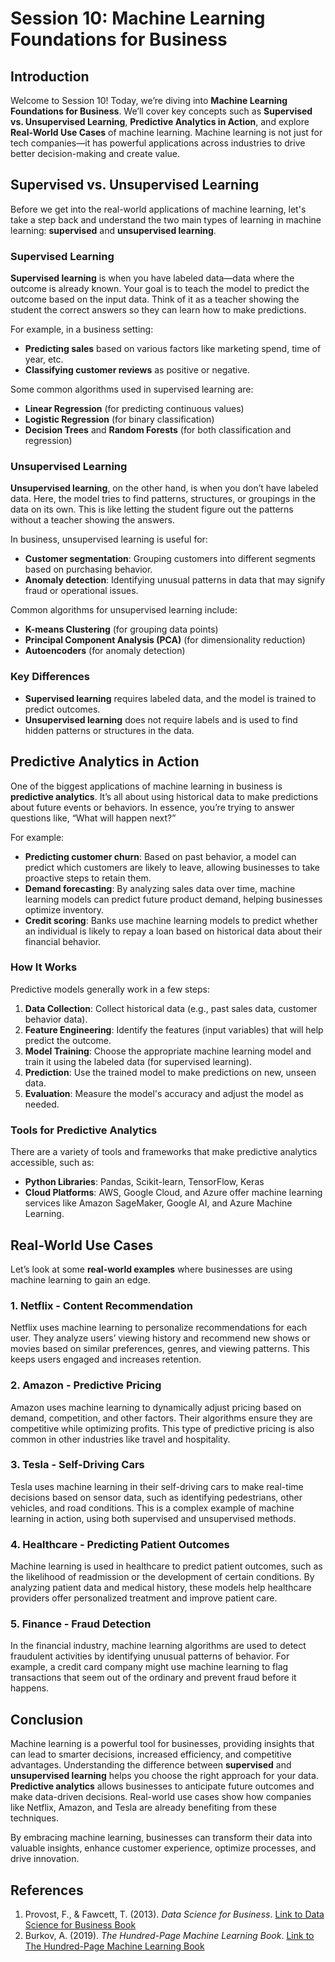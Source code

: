 # Session 10: Machine Learning Foundations for Business

## Introduction

Welcome to Session 10! Today, we’re diving into **Machine Learning Foundations for Business**. We’ll cover key concepts such as **Supervised vs. Unsupervised Learning**, **Predictive Analytics in Action**, and explore **Real-World Use Cases** of machine learning. Machine learning is not just for tech companies—it has powerful applications across industries to drive better decision-making and create value. 

## Supervised vs. Unsupervised Learning

Before we get into the real-world applications of machine learning, let's take a step back and understand the two main types of learning in machine learning: **supervised** and **unsupervised learning**.

### Supervised Learning

**Supervised learning** is when you have labeled data—data where the outcome is already known. Your goal is to teach the model to predict the outcome based on the input data. Think of it as a teacher showing the student the correct answers so they can learn how to make predictions. 

For example, in a business setting:
- **Predicting sales** based on various factors like marketing spend, time of year, etc.
- **Classifying customer reviews** as positive or negative.

Some common algorithms used in supervised learning are:
- **Linear Regression** (for predicting continuous values)
- **Logistic Regression** (for binary classification)
- **Decision Trees** and **Random Forests** (for both classification and regression)

### Unsupervised Learning

**Unsupervised learning**, on the other hand, is when you don’t have labeled data. Here, the model tries to find patterns, structures, or groupings in the data on its own. This is like letting the student figure out the patterns without a teacher showing the answers.

In business, unsupervised learning is useful for:
- **Customer segmentation**: Grouping customers into different segments based on purchasing behavior.
- **Anomaly detection**: Identifying unusual patterns in data that may signify fraud or operational issues.

Common algorithms for unsupervised learning include:
- **K-means Clustering** (for grouping data points)
- **Principal Component Analysis (PCA)** (for dimensionality reduction)
- **Autoencoders** (for anomaly detection)

### Key Differences

- **Supervised learning** requires labeled data, and the model is trained to predict outcomes.
- **Unsupervised learning** does not require labels and is used to find hidden patterns or structures in the data.

## Predictive Analytics in Action

One of the biggest applications of machine learning in business is **predictive analytics**. It’s all about using historical data to make predictions about future events or behaviors. In essence, you’re trying to answer questions like, “What will happen next?” 

For example:
- **Predicting customer churn**: Based on past behavior, a model can predict which customers are likely to leave, allowing businesses to take proactive steps to retain them.
- **Demand forecasting**: By analyzing sales data over time, machine learning models can predict future product demand, helping businesses optimize inventory.
- **Credit scoring**: Banks use machine learning models to predict whether an individual is likely to repay a loan based on historical data about their financial behavior.

### How It Works

Predictive models generally work in a few steps:
1. **Data Collection**: Collect historical data (e.g., past sales data, customer behavior data).
2. **Feature Engineering**: Identify the features (input variables) that will help predict the outcome.
3. **Model Training**: Choose the appropriate machine learning model and train it using the labeled data (for supervised learning).
4. **Prediction**: Use the trained model to make predictions on new, unseen data.
5. **Evaluation**: Measure the model's accuracy and adjust the model as needed.

### Tools for Predictive Analytics

There are a variety of tools and frameworks that make predictive analytics accessible, such as:
- **Python Libraries**: Pandas, Scikit-learn, TensorFlow, Keras
- **Cloud Platforms**: AWS, Google Cloud, and Azure offer machine learning services like Amazon SageMaker, Google AI, and Azure Machine Learning.

## Real-World Use Cases

Let’s look at some **real-world examples** where businesses are using machine learning to gain an edge.

### 1. **Netflix** - Content Recommendation
Netflix uses machine learning to personalize recommendations for each user. They analyze users’ viewing history and recommend new shows or movies based on similar preferences, genres, and viewing patterns. This keeps users engaged and increases retention.

### 2. **Amazon** - Predictive Pricing
Amazon uses machine learning to dynamically adjust pricing based on demand, competition, and other factors. Their algorithms ensure they are competitive while optimizing profits. This type of predictive pricing is also common in other industries like travel and hospitality.

### 3. **Tesla** - Self-Driving Cars
Tesla uses machine learning in their self-driving cars to make real-time decisions based on sensor data, such as identifying pedestrians, other vehicles, and road conditions. This is a complex example of machine learning in action, using both supervised and unsupervised methods.

### 4. **Healthcare** - Predicting Patient Outcomes
Machine learning is used in healthcare to predict patient outcomes, such as the likelihood of readmission or the development of certain conditions. By analyzing patient data and medical history, these models help healthcare providers offer personalized treatment and improve patient care.

### 5. **Finance** - Fraud Detection
In the financial industry, machine learning algorithms are used to detect fraudulent activities by identifying unusual patterns of behavior. For example, a credit card company might use machine learning to flag transactions that seem out of the ordinary and prevent fraud before it happens.

## Conclusion

Machine learning is a powerful tool for businesses, providing insights that can lead to smarter decisions, increased efficiency, and competitive advantages. Understanding the difference between **supervised** and **unsupervised learning** helps you choose the right approach for your data. **Predictive analytics** allows businesses to anticipate future outcomes and make data-driven decisions. Real-world use cases show how companies like Netflix, Amazon, and Tesla are already benefiting from these techniques.

By embracing machine learning, businesses can transform their data into valuable insights, enhance customer experience, optimize processes, and drive innovation. 

## References

1. Provost, F., & Fawcett, T. (2013). *Data Science for Business*. [Link to Data Science for Business Book](https://www.oreilly.com/library/view/data-science-for/9781449361327/)
2. Burkov, A. (2019). *The Hundred-Page Machine Learning Book*. [Link to The Hundred-Page Machine Learning Book](https://www.amazon.com/Hundred-Page-Machine-Learning-Book/dp/199957950X)
